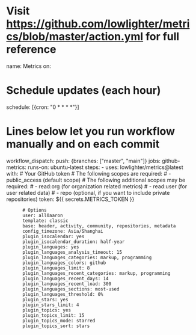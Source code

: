 # Visit https://github.com/lowlighter/metrics/blob/master/action.yml for full reference
name: Metrics
on:
  # Schedule updates (each hour)
  schedule: [{cron: "0 * * * *"}]
  # Lines below let you run workflow manually and on each commit
  workflow_dispatch:
  push: {branches: ["master", "main"]}
jobs:
  github-metrics:
    runs-on: ubuntu-latest
    steps:
      - uses: lowlighter/metrics@latest
        with:
          # Your GitHub token
          # The following scopes are required:
          #  - public_access (default scope)
          # The following additional scopes may be required:
          #  - read:org  (for organization related metrics)
          #  - read:user (for user related data)
          #  - repo      (optional, if you want to include private repositories)
          token: ${{ secrets.METRICS_TOKEN }}

          # Options
          user: all0aaron
          template: classic
          base: header, activity, community, repositories, metadata
          config_timezone: Asia/Shanghai
          plugin_isocalendar: yes
          plugin_isocalendar_duration: half-year
          plugin_languages: yes
          plugin_languages_analysis_timeout: 15
          plugin_languages_categories: markup, programming
          plugin_languages_colors: github
          plugin_languages_limit: 8
          plugin_languages_recent_categories: markup, programming
          plugin_languages_recent_days: 14
          plugin_languages_recent_load: 300
          plugin_languages_sections: most-used
          plugin_languages_threshold: 0%
          plugin_stars: yes
          plugin_stars_limit: 4
          plugin_topics: yes
          plugin_topics_limit: 15
          plugin_topics_mode: starred
          plugin_topics_sort: stars

